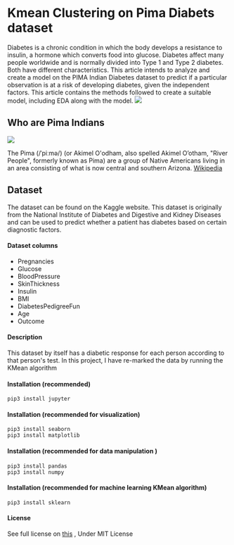 # Kmean Clustering on Pima Diabets dataset
Diabetes is a chronic condition in which the body develops a resistance to insulin, a hormone which converts food into glucose. Diabetes affect many people worldwide and is normally divided into Type 1 and Type 2 diabetes. Both have different characteristics. This article intends to analyze and create a model on the PIMA Indian Diabetes dataset to predict if a particular observation is at a risk of developing diabetes, given the independent factors. This article contains the methods followed to create a suitable model, including EDA along with the model.
![](https://github.com/BahramJannesar/pima-indians-diabets-kmean/blob/master/image/1024px-Blue_circle_for_diabetes.svg.png)

## Who are Pima Indians
![](https://github.com/BahramJannesar/pima-indians-diabets-kmean/blob/master/image/Pima.jpg)

The Pima (/ˈpiːmə/) (or Akimel O'odham, also spelled Akimel Oʼotham, "River People", formerly known as Pima) are a group of Native Americans living in an area consisting of what is now central and southern Arizona. [Wikipedia](https://en.wikipedia.org/wiki/Pima_people) 


## Dataset
The dataset can be found on the Kaggle website. This dataset is originally from the National Institute of Diabetes and Digestive and Kidney Diseases and can be used to predict whether a patient has diabetes based on certain diagnostic factors.

#### Dataset columns

* Pregnancies
* Glucose
* BloodPressure
* SkinThickness
* Insulin
* BMI
* DiabetesPedigreeFun
* Age
* Outcome
#### Description
This dataset by itself has a diabetic response for each person according to that person's test. In this project, I have re-marked the data by running the KMean algorithm

#### Installation (recommended)
    pip3 install jupyter
#### Installation (recommended for visualization)
    pip3 install seaborn
    pip3 install matplotlib
#### Installation (recommended for data manipulation )
    pip3 install pandas
    pip3 install numpy
#### Installation (recommended for machine learning KMean algorithm)    
    pip3 install sklearn
#### License
See full license on [this](https://opensource.org/licenses/MIT) , Under MIT License 
